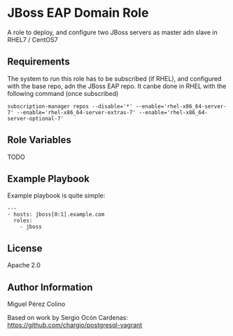 JBoss EAP Domain Role
=========

A role to deploy, and configure two JBoss servers as master adn slave in RHEL7 / CentOS7

Requirements
------------

The system to run this role has to be subscribed (if RHEL), and configured with the base repo, adn the JBoss EAP repo.
It canbe done in RHEL with the following command (once subscribed)
```
subscription-manager repos --disable='*' --enable='rhel-x86_64-server-7' --enable='rhel-x86_64-server-extras-7' --enable='rhel-x86_64-server-optional-7'
```

Role Variables
--------------

TODO

Example Playbook
----------------

Example playbook is quite simple:

    ---
    - hosts: jboss[0:1].example.com
      roles:
        - jboss

License
-------

Apache 2.0

Author Information
------------------

Miguel Pérez Colino 

Based on work by Sergio Ocón Cardenas:
https://github.com/chargio/postgresql-vagrant

